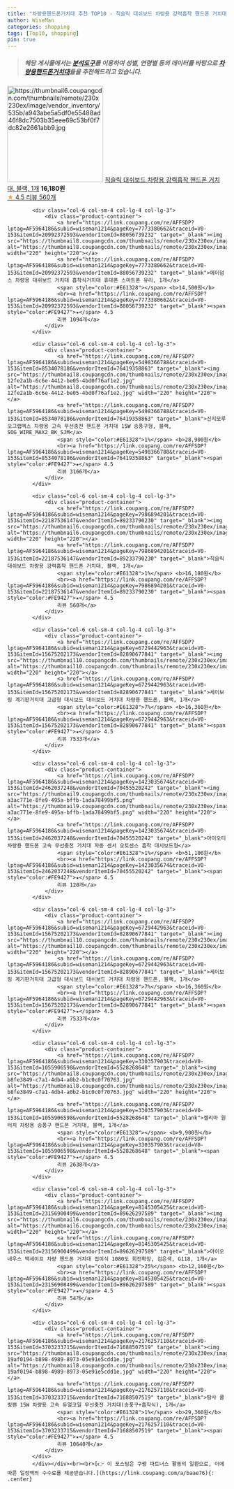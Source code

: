 ```yaml
---
title: "차량용핸드폰거치대 추천 TOP10 - 칙슬릭 대쉬보드 차량용 강력흡착 핸드폰 거치대, 블랙, 1개"
author: WiseMan
categories: shopping
tags: [Top10, shopping]
pin: true
---
```


> ##### 해당 게시물에서는 [**분석도구**](https://itemscout.io/)를 이용하여 **성별**, **연령별** 등의 데이터를 바탕으로 [**차량용핸드폰거치대**](https://link.coupang.com/a/baae76)들을 추천해드리고 있습니다.
<div class="container"><div class="row">
            <div class="col-6 col-sm-4 col-lg-4 col-lg-3">
                <div class="product-container">
                    <a href="https://link.coupang.com/re/AFFSDP?lptag=AF5964186&subid=wiseman1214&pageKey=7986894201&traceid=V0-153&itemId=22187536147&vendorItemId=89233790230" target="_blank"><img src="https://thumbnail6.coupangcdn.com/thumbnails/remote/230x230ex/image/vendor_inventory/535b/a943abe5a5df0e55488ad46f8dc7503b35eee69c53bf0f7dc82e2661abb9.jpg" alt="https://thumbnail6.coupangcdn.com/thumbnails/remote/230x230ex/image/vendor_inventory/535b/a943abe5a5df0e55488ad46f8dc7503b35eee69c53bf0f7dc82e2661abb9.jpg" width="220" height="220"></a>
                    <a href="https://link.coupang.com/re/AFFSDP?lptag=AF5964186&subid=wiseman1214&pageKey=7986894201&traceid=V0-153&itemId=22187536147&vendorItemId=89233790230" target="_blank">칙슬릭 대쉬보드 차량용 강력흡착 핸드폰 거치대, 블랙, 1개</a>
                    <span style="color:#E61328"></span> <b>16,180원</b>
                    <br><a href="https://link.coupang.com/re/AFFSDP?lptag=AF5964186&subid=wiseman1214&pageKey=7986894201&traceid=V0-153&itemId=22187536147&vendorItemId=89233790230" target="_blank"><span style="color:#FE9427">★</span> 4.5
                    리뷰 560개</a>
                </div>
            </div>
            
            <div class="col-6 col-sm-4 col-lg-4 col-lg-3">
                <div class="product-container">
                    <a href="https://link.coupang.com/re/AFFSDP?lptag=AF5964186&subid=wiseman1214&pageKey=7773380662&traceid=V0-153&itemId=20992372593&vendorItemId=88056739232" target="_blank"><img src="https://thumbnail8.coupangcdn.com/thumbnails/remote/230x230ex/image/vendor_inventory/f39f/dd397a6cdf0d2cc176a0aa51c83128e01e63479aa90124790384b7458f64.jpg" alt="https://thumbnail8.coupangcdn.com/thumbnails/remote/230x230ex/image/vendor_inventory/f39f/dd397a6cdf0d2cc176a0aa51c83128e01e63479aa90124790384b7458f64.jpg" width="220" height="220"></a>
                    <a href="https://link.coupang.com/re/AFFSDP?lptag=AF5964186&subid=wiseman1214&pageKey=7773380662&traceid=V0-153&itemId=20992372593&vendorItemId=88056739232" target="_blank">에이덤스 차량용 대쉬보드 거치대 흡착식거치대 휴대폰 스마트폰 유리, 1개</a>
                    <span style="color:#E61328"></span> <b>14,500원</b>
                    <br><a href="https://link.coupang.com/re/AFFSDP?lptag=AF5964186&subid=wiseman1214&pageKey=7773380662&traceid=V0-153&itemId=20992372593&vendorItemId=88056739232" target="_blank"><span style="color:#FE9427">★</span> 4.5
                    리뷰 1094개</a>
                </div>
            </div>
            
            <div class="col-6 col-sm-4 col-lg-4 col-lg-3">
                <div class="product-container">
                    <a href="https://link.coupang.com/re/AFFSDP?lptag=AF5964186&subid=wiseman1214&pageKey=5498366788&traceid=V0-153&itemId=8534078186&vendorItemId=76419358863" target="_blank"><img src="https://thumbnail8.coupangcdn.com/thumbnails/remote/230x230ex/image/retail/images/1105736033644037-12fe2a1b-6c6e-4412-be05-4bd0f76af1e2.jpg" alt="https://thumbnail8.coupangcdn.com/thumbnails/remote/230x230ex/image/retail/images/1105736033644037-12fe2a1b-6c6e-4412-be05-4bd0f76af1e2.jpg" width="220" height="220"></a>
                    <a href="https://link.coupang.com/re/AFFSDP?lptag=AF5964186&subid=wiseman1214&pageKey=5498366788&traceid=V0-153&itemId=8534078186&vendorItemId=76419358863" target="_blank">신지모루 오그랩엑스 차량용 고속 무선충전 핸드폰 거치대 15W 송풍구형, 블랙, SOG_WIRE_MAX2_BK_SJM</a>
                    <span style="color:#E61328">1%</span> <b>28,900원</b>
                    <br><a href="https://link.coupang.com/re/AFFSDP?lptag=AF5964186&subid=wiseman1214&pageKey=5498366788&traceid=V0-153&itemId=8534078186&vendorItemId=76419358863" target="_blank"><span style="color:#FE9427">★</span> 4.5
                    리뷰 3166개</a>
                </div>
            </div>
            
            <div class="col-6 col-sm-4 col-lg-4 col-lg-3">
                <div class="product-container">
                    <a href="https://link.coupang.com/re/AFFSDP?lptag=AF5964186&subid=wiseman1214&pageKey=7986894201&traceid=V0-153&itemId=22187536147&vendorItemId=89233790230" target="_blank"><img src="https://thumbnail6.coupangcdn.com/thumbnails/remote/230x230ex/image/vendor_inventory/535b/a943abe5a5df0e55488ad46f8dc7503b35eee69c53bf0f7dc82e2661abb9.jpg" alt="https://thumbnail6.coupangcdn.com/thumbnails/remote/230x230ex/image/vendor_inventory/535b/a943abe5a5df0e55488ad46f8dc7503b35eee69c53bf0f7dc82e2661abb9.jpg" width="220" height="220"></a>
                    <a href="https://link.coupang.com/re/AFFSDP?lptag=AF5964186&subid=wiseman1214&pageKey=7986894201&traceid=V0-153&itemId=22187536147&vendorItemId=89233790230" target="_blank">칙슬릭 대쉬보드 차량용 강력흡착 핸드폰 거치대, 블랙, 1개</a>
                    <span style="color:#E61328">1%</span> <b>16,180원</b>
                    <br><a href="https://link.coupang.com/re/AFFSDP?lptag=AF5964186&subid=wiseman1214&pageKey=7986894201&traceid=V0-153&itemId=22187536147&vendorItemId=89233790230" target="_blank"><span style="color:#FE9427">★</span> 4.5
                    리뷰 560개</a>
                </div>
            </div>
            
            <div class="col-6 col-sm-4 col-lg-4 col-lg-3">
                <div class="product-container">
                    <a href="https://link.coupang.com/re/AFFSDP?lptag=AF5964186&subid=wiseman1214&pageKey=6729442963&traceid=V0-153&itemId=15675202173&vendorItemId=82890677841" target="_blank"><img src="https://thumbnail10.coupangcdn.com/thumbnails/remote/230x230ex/image/vendor_inventory/d6f1/d63be7a2fe586182e4a52f025ff9807df756316076d0cb6da03c318e878b.jpg" alt="https://thumbnail10.coupangcdn.com/thumbnails/remote/230x230ex/image/vendor_inventory/d6f1/d63be7a2fe586182e4a52f025ff9807df756316076d0cb6da03c318e878b.jpg" width="220" height="220"></a>
                    <a href="https://link.coupang.com/re/AFFSDP?lptag=AF5964186&subid=wiseman1214&pageKey=6729442963&traceid=V0-153&itemId=15675202173&vendorItemId=82890677841" target="_blank">세이보링 계기판거치대 고급형 대시보드 대쉬보드 거치대 차량용 핸드폰, 블랙, 1개</a>
                    <span style="color:#E61328">7%</span> <b>16,360원</b>
                    <br><a href="https://link.coupang.com/re/AFFSDP?lptag=AF5964186&subid=wiseman1214&pageKey=6729442963&traceid=V0-153&itemId=15675202173&vendorItemId=82890677841" target="_blank"><span style="color:#FE9427">★</span> 4.5
                    리뷰 7533개</a>
                </div>
            </div>
            
            <div class="col-6 col-sm-4 col-lg-4 col-lg-3">
                <div class="product-container">
                    <a href="https://link.coupang.com/re/AFFSDP?lptag=AF5964186&subid=wiseman1214&pageKey=1423035674&traceid=V0-153&itemId=2462037248&vendorItemId=70455520242" target="_blank"><img src="https://thumbnail9.coupangcdn.com/thumbnails/remote/230x230ex/image/retail/images/3288414444415255-a3ac771e-8fe9-495a-bffb-1ada78499bf5.png" alt="https://thumbnail9.coupangcdn.com/thumbnails/remote/230x230ex/image/retail/images/3288414444415255-a3ac771e-8fe9-495a-bffb-1ada78499bf5.png" width="220" height="220"></a>
                    <a href="https://link.coupang.com/re/AFFSDP?lptag=AF5964186&subid=wiseman1214&pageKey=1423035674&traceid=V0-153&itemId=2462037248&vendorItemId=70455520242" target="_blank">아이오티 차량용 핸드폰 고속 무선충전 거치대 자동 센서 오토센스 흡착 대시보드형</a>
                    <span style="color:#E61328">1%</span> <b>51,100원</b>
                    <br><a href="https://link.coupang.com/re/AFFSDP?lptag=AF5964186&subid=wiseman1214&pageKey=1423035674&traceid=V0-153&itemId=2462037248&vendorItemId=70455520242" target="_blank"><span style="color:#FE9427">★</span> 4.5
                    리뷰 120개</a>
                </div>
            </div>
            
            <div class="col-6 col-sm-4 col-lg-4 col-lg-3">
                <div class="product-container">
                    <a href="https://link.coupang.com/re/AFFSDP?lptag=AF5964186&subid=wiseman1214&pageKey=6729442963&traceid=V0-153&itemId=15675202173&vendorItemId=82890677841" target="_blank"><img src="https://thumbnail10.coupangcdn.com/thumbnails/remote/230x230ex/image/vendor_inventory/d6f1/d63be7a2fe586182e4a52f025ff9807df756316076d0cb6da03c318e878b.jpg" alt="https://thumbnail10.coupangcdn.com/thumbnails/remote/230x230ex/image/vendor_inventory/d6f1/d63be7a2fe586182e4a52f025ff9807df756316076d0cb6da03c318e878b.jpg" width="220" height="220"></a>
                    <a href="https://link.coupang.com/re/AFFSDP?lptag=AF5964186&subid=wiseman1214&pageKey=6729442963&traceid=V0-153&itemId=15675202173&vendorItemId=82890677841" target="_blank">세이보링 계기판거치대 고급형 대시보드 대쉬보드 거치대 차량용 핸드폰, 블랙, 1개</a>
                    <span style="color:#E61328">7%</span> <b>16,360원</b>
                    <br><a href="https://link.coupang.com/re/AFFSDP?lptag=AF5964186&subid=wiseman1214&pageKey=6729442963&traceid=V0-153&itemId=15675202173&vendorItemId=82890677841" target="_blank"><span style="color:#FE9427">★</span> 4.5
                    리뷰 7533개</a>
                </div>
            </div>
            
            <div class="col-6 col-sm-4 col-lg-4 col-lg-3">
                <div class="product-container">
                    <a href="https://link.coupang.com/re/AFFSDP?lptag=AF5964186&subid=wiseman1214&pageKey=330357903&traceid=V0-153&itemId=1055906598&vendorItemId=5528268648" target="_blank"><img src="https://thumbnail8.coupangcdn.com/thumbnails/remote/230x230ex/image/retail/images/4798164695728962-b8fe3849-c7a1-4db4-a0b2-b1c0c0f70763.jpg" alt="https://thumbnail8.coupangcdn.com/thumbnails/remote/230x230ex/image/retail/images/4798164695728962-b8fe3849-c7a1-4db4-a0b2-b1c0c0f70763.jpg" width="220" height="220"></a>
                    <a href="https://link.coupang.com/re/AFFSDP?lptag=AF5964186&subid=wiseman1214&pageKey=330357903&traceid=V0-153&itemId=1055906598&vendorItemId=5528268648" target="_blank">켈리마 원터치 차량용 송풍구 핸드폰 거치대, 블랙, 1개</a>
                    <span style="color:#E61328"></span> <b>9,900원</b>
                    <br><a href="https://link.coupang.com/re/AFFSDP?lptag=AF5964186&subid=wiseman1214&pageKey=330357903&traceid=V0-153&itemId=1055906598&vendorItemId=5528268648" target="_blank"><span style="color:#FE9427">★</span> 4.5
                    리뷰 2638개</a>
                </div>
            </div>
            
            <div class="col-6 col-sm-4 col-lg-4 col-lg-3">
                <div class="product-container">
                    <a href="https://link.coupang.com/re/AFFSDP?lptag=AF5964186&subid=wiseman1214&pageKey=8145305425&traceid=V0-153&itemId=23156900499&vendorItemId=89626297589" target="_blank"><img src="https://thumbnail6.coupangcdn.com/thumbnails/remote/230x230ex/image/vendor_inventory/90c0/9a2b051fbb1c9eaeb761da0e2dd37580e77b001553e5d3ffbe6b6249c9de.jpg" alt="https://thumbnail6.coupangcdn.com/thumbnails/remote/230x230ex/image/vendor_inventory/90c0/9a2b051fbb1c9eaeb761da0e2dd37580e77b001553e5d3ffbe6b6249c9de.jpg" width="220" height="220"></a>
                    <a href="https://link.coupang.com/re/AFFSDP?lptag=AF5964186&subid=wiseman1214&pageKey=8145305425&traceid=V0-153&itemId=23156900499&vendorItemId=89626297589" target="_blank">아이오네우스 맥세이프 차량 핸드폰 거치대 접이식 1080도 회전확장, 검은색, G118, 1개</a>
                    <span style="color:#E61328">25%</span> <b>12,160원</b>
                    <br><a href="https://link.coupang.com/re/AFFSDP?lptag=AF5964186&subid=wiseman1214&pageKey=8145305425&traceid=V0-153&itemId=23156900499&vendorItemId=89626297589" target="_blank"><span style="color:#FE9427">★</span> 4.5
                    리뷰 54개</a>
                </div>
            </div>
            
            <div class="col-6 col-sm-4 col-lg-4 col-lg-3">
                <div class="product-container">
                    <a href="https://link.coupang.com/re/AFFSDP?lptag=AF5964186&subid=wiseman1214&pageKey=2176257110&traceid=V0-153&itemId=3703233715&vendorItemId=71688507519" target="_blank"><img src="https://thumbnail8.coupangcdn.com/thumbnails/remote/230x230ex/image/retail/images/1153795783928105-19af0194-b898-4989-8973-05e91e5cdd1e.jpg" alt="https://thumbnail8.coupangcdn.com/thumbnails/remote/230x230ex/image/retail/images/1153795783928105-19af0194-b898-4989-8973-05e91e5cdd1e.jpg" width="220" height="220"></a>
                    <a href="https://link.coupang.com/re/AFFSDP?lptag=AF5964186&subid=wiseman1214&pageKey=2176257110&traceid=V0-153&itemId=3703233715&vendorItemId=71688507519" target="_blank">탐사 쿨링팬 15W 차량용 고속 듀얼코일 무선충전 거치대(송풍구+흡착식), 1개</a>
                    <span style="color:#E61328">1%</span> <b>29,360원</b>
                    <br><a href="https://link.coupang.com/re/AFFSDP?lptag=AF5964186&subid=wiseman1214&pageKey=2176257110&traceid=V0-153&itemId=3703233715&vendorItemId=71688507519" target="_blank"><span style="color:#FE9427">★</span> 4.5
                    리뷰 10640개</a>
                </div>
            </div>
            </div></div><br><br>[👉 이 포스팅은 쿠팡 파트너스 활동의 일환으로, 이에 따른 일정액의 수수료를 제공받습니다.](https://link.coupang.com/a/baae76){: .center}